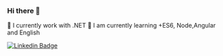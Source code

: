 ### Hi there 👋

🔭 I currently work with .NET
🌱  I am currently learning +ES6, Node,Angular and English

[![Linkedin Badge](https://img.shields.io/badge/-LinkedIn-blue?style=flat-square&logo=Linkedin&logoColor=white&link=https://www.linkedin.com/in/jonathan-rebouças)](https://www.linkedin.com/in/jonathan-rebouças)
